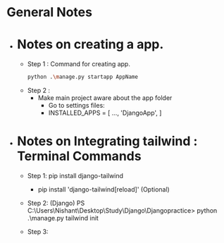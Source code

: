 # General Notes

- # Notes on creating a app.
    - Step 1 : Command for creating app.
        ```bash
        python .\manage.py startapp AppName
        ```
    - Step 2 :
        - Make main project aware about the app folder
            - Go to settings files:
            - INSTALLED_APPS =  [
                ...,
                'DjangoApp',
            ]
    
- # Notes on Integrating tailwind : Terminal Commands
    - Step 1: pip install django-tailwind
        - pip install 'django-tailwind[reload]' (Optional)
    
    - Step 2: 
        (Django) PS C:\Users\Nishant\Desktop\Study\Django\Djangopractice> python .\manage.py tailwind init

    - Step 3:
